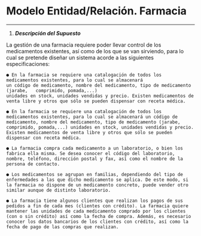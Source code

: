# Modelo Entidad/Relación. Farmacia
---

1. ***Descripción del Supuesto***
   
La gestión de una farmacia requiere poder llevar control de los medicamentos existentes, así como de los que se van sirviendo, para lo cual se pretende diseñar un sistema acorde a las      siguientes especificaciones:

    ● En la farmacia se requiere una catalogación de todos los medicamentos existentes, para lo cual se almacenará
    un código de medicamento, nombre del medicamento, tipo de medicamento (jarabe,   comprimido, pomada,...)
    unidades en stock, unidades vendidas y precio. Existen medicamentos de venta libre y otros que sólo se pueden dispensar con receta médica.
    
    ● En la farmacia se requiere una catalogación de todos los medicamentos existentes, para lo cual se almacenará un código de medicamento, nombre del medicamento, tipo de medicamento (jarabe,   comprimido, pomada,...) unidades en stock, unidades vendidas y precio. Existen medicamentos de venta libre y otros que sólo se pueden dispensar con receta médica.
    
    ● La farmacia compra cada medicamento a un laboratorio, o bien los fabrica ella misma. Se desea conocer el código del laboratorio, nombre, teléfono, dirección postal y fax, así como el nombre de la persona de contacto.
    
    ● Los medicamentos se agrupan en familias, dependiendo del tipo de enfermedades a las que dicho medicamento se aplica. De este modo, si la farmacia no dispone de un medicamento concreto, puede vender otro similar aunque de distinto laboratorio.
    
    ● La farmacia tiene algunos clientes que realizan los pagos de sus pedidos a fin de cada mes (clientes con crédito). La farmacia quiere mantener las unidades de cada medicamento comprado por los clientes (con o sin crédito) así como la fecha de compra. Además, es necesario conocer los datos bancarios de los clientes con crédito, así como la fecha de pago de las compras que realizan.
    
